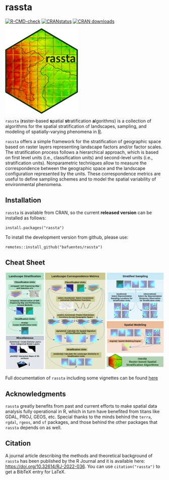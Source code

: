 # rassta
<!-- badges: start -->

[![R-CMD-check](https://github.com/bafuentes/rassta/workflows/R-CMD-check/badge.svg)](https://github.com/bafuentes/rassta/actions) [![CRANstatus](https://www.r-pkg.org/badges/version/rassta)](https://CRAN.R-project.org/package=rassta) [![CRAN downloads](https://cranlogs.r-pkg.org/badges/grand-total/rassta)](https://CRAN.R-project.org/package=rassta)

<!-- badges: end -->

<img src="man/figures/rassta_logo.png" align="left" width="230" height="270"/>

<br clear="left"/>

`rassta` (**r**aster-based **s**patial **st**ratification **a**lgorithms) is a collection of algorithms for the spatial stratification of landscapes, sampling, and modeling of spatially-varying phenomena in [R](https://www.r-project.org).

`rassta` offers a simple framework for the stratification of geographic space based on raster layers representing landscape factors and/or factor scales. The stratification process follows a hierarchical approach, which is based on first level units (i.e., classification units) and second-level units (i.e., stratification units). Nonparametric techniques allow to measure the correspondence between the geographic space and the landscape configuration represented by the units. These correspondence metrics are useful to define sampling schemes and to model the spatial variability of environmental phenomena.

## Installation

`rassta` is available from CRAN, so the current **released version** can be installed as follows:

    install.packages("rassta")

To install the development version from github, please use:

    remotes::install_github("bafuentes/rassta")

## Cheat Sheet

<p align="center" width="100%">
    <img src="man/figures/rassta_cheatsheet.png">
    
</p>

Full documentation of `rassta` including some vignettes can be found [here](https://bafuentes.github.io/rassta/)

## Acknowledgments

`rassta` greatly benefits from past and current efforts to make spatial data analysis fully operational in R, which in turn have benefited from titans like GDAL, PROJ, GEOS, etc. Special thanks to the minds behind the `terra`, `rgdal`, `rgeos`, and `sf` packages, and those behind the other packages that `rassta` depends on as well.

## Citation

A journal article describing the methods and theoretical background of `rassta` has been published by the R Journal and it is available here: <https://doi.org/10.32614/RJ-2022-036>. You can use `citation("rassta")` to get a BibTeX entry for LaTeX.
